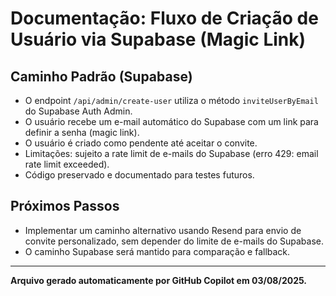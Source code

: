 # Documentação: Fluxo de Criação de Usuário via Supabase (Magic Link)

## Caminho Padrão (Supabase)

- O endpoint `/api/admin/create-user` utiliza o método `inviteUserByEmail` do Supabase Auth Admin.
- O usuário recebe um e-mail automático do Supabase com um link para definir a senha (magic link).
- O usuário é criado como pendente até aceitar o convite.
- Limitações: sujeito a rate limit de e-mails do Supabase (erro 429: email rate limit exceeded).
- Código preservado e documentado para testes futuros.

## Próximos Passos

- Implementar um caminho alternativo usando Resend para envio de convite personalizado, sem depender do limite de e-mails do Supabase.
- O caminho Supabase será mantido para comparação e fallback.

---

**Arquivo gerado automaticamente por GitHub Copilot em 03/08/2025.**
